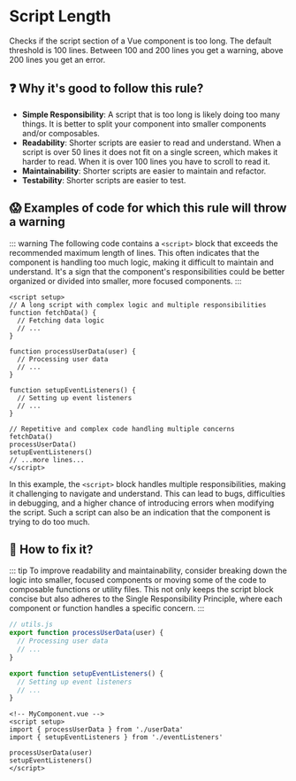 # Script Length

Checks if the script section of a Vue component is too long. The default threshold is 100 lines. Between 100 and 200 lines you get a warning, above 200 lines you get an error.

## ❓ Why it's good to follow this rule?

- **Simple Responsibility**: A script that is too long is likely doing too many things. It is better to split your component into smaller components and/or composables.
- **Readability**: Shorter scripts are easier to read and understand. When a script is over 50 lines it does not fit on a single screen, which makes it harder to read. When it is over 100 lines you have to scroll to read it.
- **Maintainability**: Shorter scripts are easier to maintain and refactor.
- **Testability**: Shorter scripts are easier to test.

## 😱 Examples of code for which this rule will throw a warning

::: warning
The following code contains a `<script>` block that exceeds the recommended maximum length of lines. This often indicates that the component is handling too much logic, making it difficult to maintain and understand. It's a sign that the component's responsibilities could be better organized or divided into smaller, more focused components.
:::

```vue
<script setup>
// A long script with complex logic and multiple responsibilities
function fetchData() {
  // Fetching data logic
  // ...
}

function processUserData(user) {
  // Processing user data
  // ...
}

function setupEventListeners() {
  // Setting up event listeners
  // ...
}

// Repetitive and complex code handling multiple concerns
fetchData()
processUserData()
setupEventListeners()
// ...more lines...
</script>
```

In this example, the `<script>` block handles multiple responsibilities, making it challenging to navigate and understand. This can lead to bugs, difficulties in debugging, and a higher chance of introducing errors when modifying the script. Such a script can also be an indication that the component is trying to do too much.

## 🤩 How to fix it?

::: tip
To improve readability and maintainability, consider breaking down the logic into smaller, focused components or moving some of the code to composable functions or utility files. This not only keeps the script block concise but also adheres to the Single Responsibility Principle, where each component or function handles a specific concern.
:::

```js
// utils.js
export function processUserData(user) {
  // Processing user data
  // ...
}

export function setupEventListeners() {
  // Setting up event listeners
  // ...
}
```

```vue
<!-- MyComponent.vue -->
<script setup>
import { processUserData } from './userData'
import { setupEventListeners } from './eventListeners'

processUserData(user)
setupEventListeners()
</script>
```
